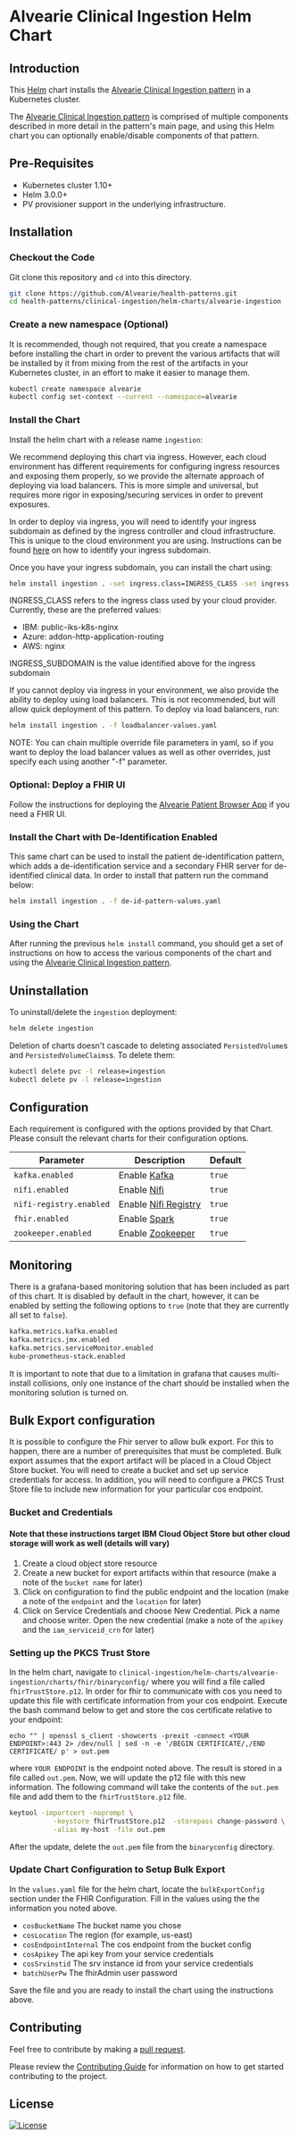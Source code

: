 # Alvearie Clinical Ingestion Helm Chart

## Introduction

This [Helm](https://github.com/kubernetes/helm) chart installs the [Alvearie Clinical Ingestion pattern](/clinical-ingestion) in a Kubernetes cluster.

The [Alvearie Clinical Ingestion pattern](/clinical-ingestion) is comprised of multiple components described in more detail in the pattern's main page, and using this Helm chart you can optionally enable/disable components of that pattern.

## Pre-Requisites

- Kubernetes cluster 1.10+
- Helm 3.0.0+
- PV provisioner support in the underlying infrastructure.

## Installation

### Checkout the Code

Git clone this repository and `cd` into this directory.

```bash
git clone https://github.com/Alvearie/health-patterns.git
cd health-patterns/clinical-ingestion/helm-charts/alvearie-ingestion
```

### Create a new namespace (Optional)

It is recommended, though not required, that you create a namespace before installing the chart in order to prevent the various artifacts that will be installed by it from mixing from the rest of the artifacts in your Kubernetes cluster, in an effort to make it easier to manage them.

```bash
kubectl create namespace alvearie
kubectl config set-context --current --namespace=alvearie
```

### Install the Chart

Install the helm chart with a release name `ingestion`:

We recommend deploying this chart via ingress.  However, each cloud environment has different requirements for configuring ingress resources and exposing them properly, so we provide the alternate approach of deploying via load balancers. This is more simple and universal, but requires more rigor in exposing/securing services in order to prevent exposures.

In order to deploy via ingress, you will need to identify your ingress subdomain as defined by the ingress controller and cloud infrastructure. This is unique to the cloud environment you are using.  Instructions can be found [here](README_INGRESS_SUBDOMAIN.md) on how to identify your ingress subdomain.

Once you have your ingress subdomain, you can install the chart using: 

```bash
helm install ingestion . -set ingress.class=INGRESS_CLASS -set ingress.subdomain=INGRESS_SUBDOMAIN
```

INGRESS_CLASS refers to the ingress class used by your cloud provider.  Currently, these are the preferred values: 
  - IBM: public-iks-k8s-nginx
  - Azure: addon-http-application-routing
  - AWS: nginx
 
INGRESS_SUBDOMAIN is the value identified above for the ingress subdomain 


If you cannot deploy via ingress in your environment, we also provide the ability to deploy using load balancers.  This is not recommended, but will allow quick deployment of this pattern.  To deploy via load balancers, run:

```bash
helm install ingestion . -f loadbalancer-values.yaml
```

NOTE: You can chain multiple override file parameters in yaml, so if you want to deploy the load balancer values as well as other overrides, just specify each using another "-f" parameter. 

### Optional: Deploy a FHIR UI

Follow the instructions for deploying the [Alvearie Patient Browser App](https://github.com/Alvearie/patient-browser/tree/master/chart#installation) if you need a FHIR UI.

### Install the Chart with De-Identification Enabled

This same chart can be used to install the patient de-identification pattern, which adds a de-identification service and a secondary FHIR server for de-identified clinical data.
In order to install that pattern run the command below:

```bash
helm install ingestion . -f de-id-pattern-values.yaml
```

### Using the Chart

After running the previous `helm install` command, you should get a set of instructions on how to access the various components of the chart and using the [Alvearie Clinical Ingestion pattern](../../).

## Uninstallation

To uninstall/delete the `ingestion` deployment:

```bash
helm delete ingestion
```

Deletion of charts doesn't cascade to deleting associated `PersistedVolume`s and `PersistedVolumeClaims`s.
To delete them:

```bash
kubectl delete pvc -l release=ingestion
kubectl delete pv -l release=ingestion
```

## Configuration

Each requirement is configured with the options provided by that Chart.
Please consult the relevant charts for their configuration options.

| Parameter                | Description                                                                                                        | Default   |
| ------------------------ | -------------------------------------------------------------------------------------------------------------------| --------- |
| `kafka.enabled`          | Enable [Kafka](https://github.com/helm/charts/tree/master/incubator/kafka)                                         | `true`    |
| `nifi.enabled`           | Enable [Nifi](https://github.com/cetic/helm-nifi)                                                                  | `true`    |
| `nifi-registry.enabled`  | Enable [Nifi Registry](../nifi-registry)                                                                           | `true`    |
| `fhir.enabled`           | Enable [Spark](../fhir)                                                                                            | `true`    |
| `zookeeper.enabled`      | Enable [Zookeeper](https://github.com/bitnami/charts/tree/master/bitnami/zookeeper)                                | `true`    |

## Monitoring

There is a grafana-based monitoring solution that has been included as part of this chart.  It is disabled by default in the chart, however, it can be enabled by setting the following options to `true` (note that they are currently all set to `false`).

```bash
kafka.metrics.kafka.enabled
kafka.metrics.jmx.enabled
kafka.metrics.serviceMonitor.enabled
kube-prometheus-stack.enabled
```

It is important to note that due to a limitation in grafana that causes multi-install collisions, only one instance of the chart should be installed when the monitoring solution is turned on.

## Bulk Export configuration

It is possible to configure the Fhir server to allow bulk export.  For this to happen, there are a number of prerequisites that must be completed.  Bulk export assumes that the export artifact will be placed in a Cloud Object Store bucket.  You will need to create a bucket and set up service credentials for access.  In addition, you will need to configure a PKCS Trust Store file to include new information for your particular cos endpoint.

### Bucket and Credentials
#### Note that these instructions target IBM Cloud Object Store but other cloud storage will work as well (details will vary)

1. Create a cloud object store resource
1. Create a new bucket for export artifacts within that resource (make a note of the `bucket name` for later)
1. Click on configuration to find the public endpoint and the location (make a note of the `endpoint` and the `location` for later)
1. Click on Service Credentials and choose New Credential. Pick a name and choose writer. Open the new credential (make a note of the `apikey` and the `iam_serviceid_crn` for later)

### Setting up the PKCS Trust Store

In the helm chart, navigate to `clinical-ingestion/helm-charts/alvearie-ingestion/charts/fhir/binaryconfig/` where you will find a file called `fhirTrustStore.p12`.  In order for fhir to communicate with cos you need to update this file with certificate information from your cos endpoint.  Execute the bash command below to get and store the cos certificate relative to your endpoint:

`echo "" | openssl s_client -showcerts -prexit -connect <YOUR ENDPOINT>:443 2> /dev/null | sed -n -e '/BEGIN CERTIFICATE/,/END CERTIFICATE/ p' > out.pem`

where `YOUR ENDPOINT` is the endpoint noted above.  The result is stored in a file called `out.pem`.  Now, we will update the p12 file with this new information.  The following command will take the contents of the `out.pem` file and add them to the `fhirTrustStore.p12` file.

```bash
keytool -importcert -noprompt \
           -keystore fhirTrustStore.p12  -storepass change-password \
           -alias my-host -file out.pem
```

After the update, delete the `out.pem` file from the `binaryconfig` directory.

### Update Chart Configuration to Setup Bulk Export

In the `values.yaml` file for the helm chart, locate the `bulkExportConfig` section under the FHIR Configuration.  Fill in the values using the the information you noted above.

  - `cosBucketName` The bucket name you chose
  - `cosLocation` The region (for example, us-east)
  - `cosEndpointInternal` The cos endpoint from the bucket config
  - `cosApikey` The api key from your service credentials
  - `cosSrvinstid` The srv instance id from your service credentials
  - `batchUserPw` The fhirAdmin user password

Save the file and you are ready to install the chart using the instructions above.

## Contributing

Feel free to contribute by making a [pull request](https://github.com/Alvearie/health-patterns/pull/new/master).

Please review the [Contributing Guide](https://github.com/Alvearie/health-patterns/blob/main/CONTRIBUTING.md) for information on how to get started contributing to the project.

## License
[![License](https://img.shields.io/badge/License-Apache%202.0-blue.svg)](https://opensource.org/licenses/Apache-2.0)
